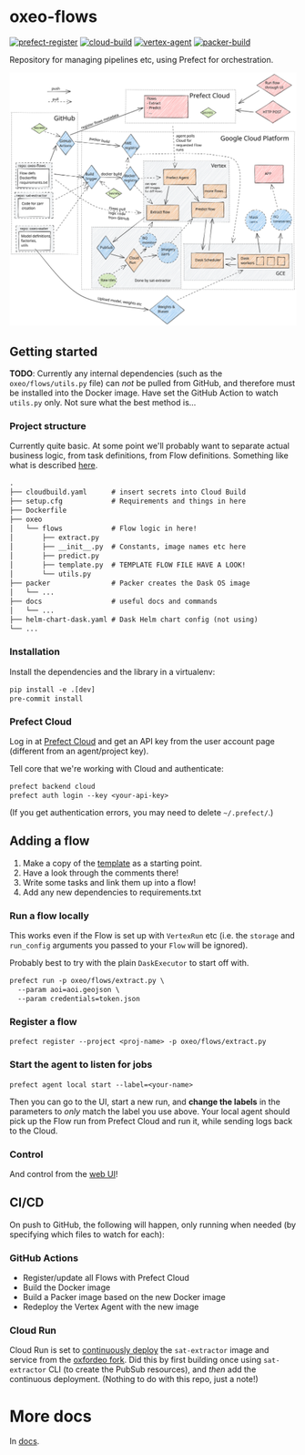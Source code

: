 # oxeo-flows
[![prefect-register](https://github.com/oxfordeo/oxeo-flows/actions/workflows/prefect-register.yml/badge.svg)](https://github.com/oxfordeo/oxeo-flows/actions/workflows/prefect-register.yml)
[![cloud-build](https://img.shields.io/badge/cloud--build-click--here-orange)](https://console.cloud.google.com/cloud-build/builds?project=oxeo-main)
[![vertex-agent](https://github.com/oxfordeo/oxeo-flows/actions/workflows/vertex-agent.yml/badge.svg)](https://github.com/oxfordeo/oxeo-flows/actions/workflows/vertex-agent.yml)
[![packer-build](https://github.com/oxfordeo/oxeo-flows/actions/workflows/packer-build.yml/badge.svg)](https://github.com/oxfordeo/oxeo-flows/actions/workflows/packer-build.yml)

Repository for managing pipelines etc, using Prefect for orchestration.

![Infrastructure diagram](./diagram.svg)

## Getting started
**TODO**: Currently any internal dependencies (such as the `oxeo/flows/utils.py` file) can *not* be pulled from GitHub, and therefore must be installed into the Docker image.
Have set the GitHub Action to watch `utils.py` only. Not sure what the best method is...

### Project structure
Currently quite basic. At some point we'll probably want to separate actual business logic, from task definitions, from Flow definitions.
Something like what is described [here](https://github.com/PrefectHQ/prefect/issues/1300).

```
.
├── cloudbuild.yaml      # insert secrets into Cloud Build
├── setup.cfg            # Requirements and things in here
├── Dockerfile
├── oxeo
│   └── flows            # Flow logic in here!
│       ├── extract.py
│       ├── __init__.py  # Constants, image names etc here
│       ├── predict.py
│       ├── template.py  # TEMPLATE FLOW FILE HAVE A LOOK!
│       └── utils.py
├── packer               # Packer creates the Dask OS image
│   └── ...
├── docs                 # useful docs and commands
│   └── ...
├── helm-chart-dask.yaml # Dask Helm chart config (not using)
└── ...
```

### Installation
Install the dependencies and the library in a virtualenv:
```
pip install -e .[dev]
pre-commit install
```

### Prefect Cloud
Log in at [Prefect Cloud](https://cloud.prefect.io/) and get an API key from the user account page (different from an agent/project key).

Tell core that we're working with Cloud and authenticate:
```
prefect backend cloud
prefect auth login --key <your-api-key>
```
(If you get authentication errors, you may need to delete `~/.prefect/`.)

## Adding a flow
1. Make a copy of the [template](./oxeo/flows/template.py) as a starting point.
2. Have a look through the comments there!
3. Write some tasks and link them up into a flow!
4. Add any new dependencies to requirements.txt

### Run a flow locally
This works even if the Flow is set up with `VertexRun` etc
(i.e. the `storage` and `run_config` arguments you passed to your `Flow` will be ignored).

Probably best to try with the plain `DaskExecutor` to start off with.
```
prefect run -p oxeo/flows/extract.py \
  --param aoi=aoi.geojson \
  --param credentials=token.json
```

### Register a flow
```
prefect register --project <proj-name> -p oxeo/flows/extract.py
```

### Start the agent to listen for jobs
```
prefect agent local start --label=<your-name>
```

Then you can go to the UI, start a new run, and **change the labels** in the parameters to *only* match the label you use above.
Your local agent should pick up the Flow run from Prefect Cloud and run it, while sending logs back to the Cloud.

### Control
And control from the [web UI](https://cloud.prefect.io/)!

## CI/CD
On push to GitHub, the following will happen, only running when needed (by specifying which files to watch for each):
### GitHub Actions
- Register/update all Flows with Prefect Cloud
- Build the Docker image
- Build a Packer image based on the new Docker image
- Redeploy the Vertex Agent with the new image

### Cloud Run
Cloud Run is set to [continuously deploy](https://cloud.google.com/run/docs/continuous-deployment-with-cloud-build) the `sat-extractor` image and service from the [oxfordeo fork](https://github.com/oxfordeo/sat-extractor). Did this by first building once using `sat-extractor` CLI (to create the PubSub resources), and *then* add the continuous deployment. (Nothing to do with this repo, just a note!)

# More docs
In [docs](docs/).
